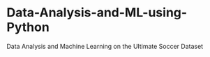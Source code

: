 # Data-Analysis-and-ML-using-Python
Data Analysis and Machine Learning on the Ultimate Soccer Dataset
